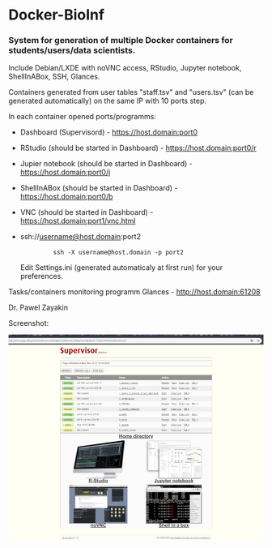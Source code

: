 # Docker-BioInf

### System for generation of multiple Docker containers for students/users/data scientists.

Include Debian/LXDE with noVNC access, RStudio, Jupyter notebook, ShellInABox, SSH, Glances.

Containers generated from user tables "staff.tsv" and "users.tsv" (can be generated automatically) on the same IP with 10 ports step.


In each container opened ports/programms:

 * Dashboard (Supervisord) - https://host.domain:port0
 * RStudio (should be started in Dashboard) - https://host.domain:port0/r
 * Jupier notebook (should be started in Dashboard) - https://host.domain:port0/j
 * ShellInABox (should be started in Dashboard) - https://host.domain:port0/b
 * VNC (should be started in Dashboard) - https://host.domain:port1/vnc.html
 * ssh://username@host.domain:port2

                ssh -X username@host.domain -p port2

 
    Edit Settings.ini (generated automaticaly at first run) for your preferences.


 Tasks/containers monitoring programm Glances - http://host.domain:61208
 
 Dr. Pawel Zayakin

 Screenshot:

 ![](https://github.com/zajakin/Docker-BioInf/raw/master/images/preview.png "Screenshot")
 
 